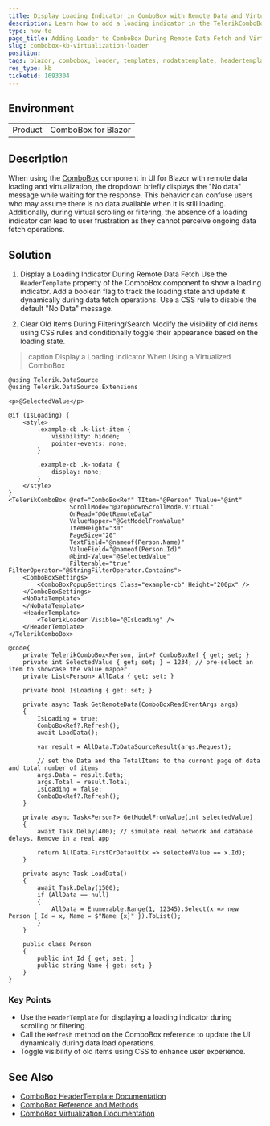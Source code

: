 ```yaml
---
title: Display Loading Indicator in ComboBox with Remote Data and Virtualization
description: Learn how to add a loading indicator in the TelerikComboBox component when using remote data and virtualization functionality in UI for Blazor.
type: how-to
page_title: Adding Loader to ComboBox During Remote Data Fetch and Virtualization
slug: combobox-kb-virtualization-loader
position:
tags: blazor, combobox, loader, templates, nodatatemplate, headertemplate
res_type: kb
ticketid: 1693304
---
```


## Environment

<table>
    <tbody>
        <tr>
            <td>Product</td>
            <td>ComboBox for Blazor</td>
        </tr>
    </tbody>
</table>

## Description

When using the [ComboBox](slug:components/combobox/overview) component in UI for Blazor with remote data loading and virtualization, the dropdown briefly displays the "No data" message while waiting for the response. This behavior can confuse users who may assume there is no data available when it is still loading. Additionally, during virtual scrolling or filtering, the absence of a loading indicator can lead to user frustration as they cannot perceive ongoing data fetch operations.

## Solution

1. Display a Loading Indicator During Remote Data Fetch
Use the `HeaderTemplate` property of the ComboBox component to show a loading indicator. Add a boolean flag to track the loading state and update it dynamically during data fetch operations. Use a CSS rule to disable the default "No Data" message.

2. Clear Old Items During Filtering/Search
Modify the visibility of old items using CSS rules and conditionally toggle their appearance based on the loading state.

>caption Display a Loading Indicator When Using a Virtualized ComboBox

```razor
@using Telerik.DataSource
@using Telerik.DataSource.Extensions

<p>@SelectedValue</p>

@if (IsLoading) {
    <style>
        .example-cb .k-list-item {
            visibility: hidden;
            pointer-events: none;
        }

        .example-cb .k-nodata {
            display: none;
        }
    </style>
}
<TelerikComboBox @ref="ComboBoxRef" TItem="@Person" TValue="@int"
                 ScrollMode="@DropDownScrollMode.Virtual"
                 OnRead="@GetRemoteData"
                 ValueMapper="@GetModelFromValue"
                 ItemHeight="30"
                 PageSize="20"
                 TextField="@nameof(Person.Name)"
                 ValueField="@nameof(Person.Id)"
                 @bind-Value="@SelectedValue"
                 Filterable="true" FilterOperator="@StringFilterOperator.Contains">
    <ComboBoxSettings>
        <ComboBoxPopupSettings Class="example-cb" Height="200px" />
    </ComboBoxSettings>
    <NoDataTemplate>
    </NoDataTemplate>
    <HeaderTemplate>
        <TelerikLoader Visible="@IsLoading" />
    </HeaderTemplate>
</TelerikComboBox>

@code{
    private TelerikComboBox<Person, int>? ComboBoxRef { get; set; }
    private int SelectedValue { get; set; } = 1234; // pre-select an item to showcase the value mapper
    private List<Person> AllData { get; set; }

    private bool IsLoading { get; set; }

    private async Task GetRemoteData(ComboBoxReadEventArgs args)
    {
        IsLoading = true;
        ComboBoxRef?.Refresh();
        await LoadData();
        
        var result = AllData.ToDataSourceResult(args.Request);

        // set the Data and the TotalItems to the current page of data and total number of items
        args.Data = result.Data;
        args.Total = result.Total;
        IsLoading = false;
        ComboBoxRef?.Refresh();
    }

    private async Task<Person?> GetModelFromValue(int selectedValue)
    {
        await Task.Delay(400); // simulate real network and database delays. Remove in a real app

        return AllData.FirstOrDefault(x => selectedValue == x.Id);
    }

    private async Task LoadData() 
    {
        await Task.Delay(1500);
        if (AllData == null)
        {
            AllData = Enumerable.Range(1, 12345).Select(x => new Person { Id = x, Name = $"Name {x}" }).ToList();
        }
    }

    public class Person
    {
        public int Id { get; set; }
        public string Name { get; set; }
    }
}
```

### Key Points
- Use the `HeaderTemplate` for displaying a loading indicator during scrolling or filtering.
- Call the `Refresh` method on the ComboBox reference to update the UI dynamically during data load operations.
- Toggle visibility of old items using CSS to enhance user experience.

## See Also
- [ComboBox HeaderTemplate Documentation](slug:components/combobox/templates#header-template)
- [ComboBox Reference and Methods](slug:components/combobox/overview#combobox-reference-and-methods)
- [ComboBox Virtualization Documentation](slug:combobox-virtualization#remote-data-example)